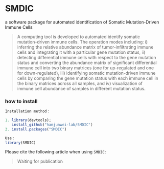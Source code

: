 # SMDIC
a software package for automated identification of Somatic Mutation-Driven Immune Cells

>A computing tool is developed to automated identify somatic mutation-driven immune cells. The operation modes including: i) inferring the relative abundance matrix of tumor-infiltrating immune cells and integrating it with a particular gene mutation status, ii) detecting differential immune cells with respect to the gene mutation status and converting the abundance matrix of significant differential immune cell into two binary matrices (one for up-regulated and one for down-regulated), iii) identifying somatic mutation-driven immune cells by comparing the gene mutation status with each immune cell in the binary matrices across all samples, and iv) visualization of immune cell abundance of samples in different mutation status.

### how to install

```R
Installation method：

1. library(devtools); 
   install_github("hanjunwei-lab/SMDIC")
2. install.packages("SMDIC")

Use：
library(SMDIC)
```

Please cite the following article when using `SMDIC`:

> Waiting for publication

